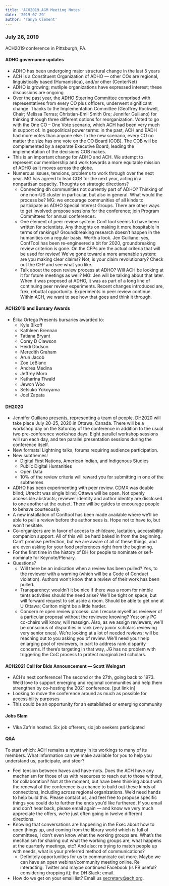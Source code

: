 ```yaml
---
title: 'ACH2019 AGM Meeting Notes'
date: '2019-07-29'
author: 'Tanya Clement'
---
```

### July 26, 2019

ACH2019 conference in Pittsburgh, PA.

#### ADHO governance updates

- ADHO has been undergoing major structural change in the last 5 years
- ACH is a Constituent Organization of ADHO — other COs are regional, linguistically based (Humanistica), and/or other (CenterNet)
- ADHO is growing; mutliple organizations have expressed interest; these discussions are ongoing
- Over the past year, the ADHO Steering Committee comprised with representatives from every CO plus officers, underwent significant change. Thanks to the Implementation Committee (Geoffrey Rockwell, Chair; Melissa Terras; Christian-Emil Smith Ore; Jennifer Guiliano) for thinking through three different options for reorganization. Voted to go with the One CO – One Vote scenario, which ACH had been very much in support of. In geopolitical power terms: in the past, ACH and EADH had more votes than anyone else. In the new scenario, every CO no matter the size has one vote on the CO Board (COB). The COB will be complemented by a separate Executive Board, leading the implementation of the decisions COB makes.
- This is an important change for ADHO and ACH. We attempt to represent our membership and work towards a more equitable mission of ADHO as it moves across the globe.
- Numerous issues, tensions, problems to work through over the next year. MG has agreed to lead COB for the next year, acting in a nonpartisan capacity. Thoughts on strategic directions?
  - Connecting dh communities not currently part of ADHO? Thinking of one non-US cluster in particular, but also in general. What would the process be? MG: we encourage communities of all kinds to participate as ADHO Special Interest Groups. There are other ways to get involved: propose sessions for the conference; join Program Committees for annual conferences.
  - One element of peer review system: ConfTool seems to have been written for scientists. Any thoughts on making it more hospitable in terms of rankings? Groundbreaking research doesn’t happen in the humanities on a regular basis. Worth a look. Jen Guiliano: yes, ConfTool has been re-engineered a bit for 2020, groundbreaking review criterion is gone. On the CFPs are the actual criteria that will be used for review! We’ve gone toward a more amenable system: are you making clear claims? Not, is your claim revolutionary? Check out the CFP and see what you like.
  - Talk about the open review process at ADHO? Will ACH be looking at it for future meetings as well? MG: Jen will be talking about that later. When it was proposed at ADHO, it was as part of a long line of continuing peer review experiments. Recent changes introduced are, frex, rebuttal opportunity. Experiments in peer review continue. Within ACH, we want to see how that goes and think it through.

#### ACH2019 and Bursary Awards

- Élika Ortega Presents bursaries awarded to:
  - Kyle Bikoff
  - Kathleen Brennan
  - Tatiana Bryant
  - Corey D Clawson
  - Heidi Dodson
  - Meredith Graham
  - Arun Jacob
  - Zoe LeBlanc
  - Andrea Medina
  - Jeffrey Moro
  - Katharina Tiwald
  - Jewon Woo
  - Setsuko Yokoyama
  - Joel Zapata

#### DH2020

- Jennifer Guiliano presents, representing a team of people. [DH2020](http://dh2020.adho.org/) will take place July 20-25, 2020 in Ottawa, Canada. There will be a workshop day on the Saturday of the conference in addition to the usual two pre-conference workshop days. Eight parallel workshop sessions will run each day, and ten parallel presentation sessions during the conference itself.
- New formats! Lightning talks, forums requiring audience participation.
- New subthemes!
  - Digital First Nations, American Indian, and Indigenous Studies
  - Public Digital Humanities
  - Open Data
  - 10% of the review criteria will reward you for submitting in one of the subthemes
- ADHO has been experimenting with peer review. CDMX was double blind; Utrecht was single blind; Ottawa will be open. Not openly accessible abstracts; reviewer identity and author identity are disclosed to one another at the outset. There will be guides to encourage people to behave courteously.
- A new installation of Conftool has been made available where we’ll be able to pull a review before the author sees is. Hope not to have to, but won’t hesitate.
- Co-organizers are in favor of access to childcare, lactation, accessibility companion support. All of this will be hard baked in from the beginning. Can’t promise perfection, but we are aware of all of these things, and are even asking for your food preferences right from the beginning.
- For the first time in the history of DH for people to nominate or self-nominate for Keynote/Plenary.
- Questions?
  - Will there be an indication when a review has been pulled? Yes, to the reviewer with a warning (which will be a Code of Conduct violation). Authors won’t know that a review of their work has been pulled.
  - Transparency: wouldn’t it be nice if there was a room for nimble tents activities should the need arise? We’ll be tight on space, but will forward request to set aside a room. Should be able to get one at U Ottawa; Carlton might be a little harder.
  - Concern re open review process: can I recuse myself as reviewer of a particular proposal without the reviewee knowing? Yes; only PC co-chairs will know, will reassign. Also, as we assign reviewers, we’ll be conscious of disparities in rank (very junior scholars reviewing very senior ones). We’re looking at a lot of needed reviews; will be reaching out to you asking you of review. We’ll need your help enlarging pool of reviewers, in part to address rank disparity concerns. If there’s targeting in that way, JG has no problem with triggering the CoC process to protect marginalized scholars.

#### ACH2021 Call for Bids Announcement — Scott Weingart

- ACH’s next conference! The second or the 27th, going back to 1973. We’d love to support emerging and regional communities and help them strengthen by co-hosting the 2021 conference. \[put link in\]
- Looking to move the conference around as much as possible for accessibility purposes
- This could be an opportunity for an established or emerging community

#### Jobs Slam

- Vika Zafrin hosted. Six job offerers, six job seekers participated

#### Q&amp;A

To start which: ACH remains a mystery in its workings to many of its members. What information can we make available for you to help you understand us, participate, and steer?

- Feel tension between haves and have-nots. Does the ACH have any mechanism for those of us with resources to reach out to those without, for collaboration? Not at the moment, but have been thinking about with the renewal of the conference is a chance to build out these kinds of connections, including across regional organizations. We’d need hands to help build this. Please contact us, and feel free to propose specific things you could do to further the ends you’d like furthered. If you email and don’t hear back, please email again — and know we very much appreciate the offers, we’re just often going in twelve different directions.
- Knowing that conversations are happening in the Exec about how to open things up, and coming from the library world which is full of committees, I don’t even know what the working groups are. What’s the mechanism for sharing out what the working groups are, what happens at the quarterly meetings, etc? And also: re trying to match people up with needs, what is your preferred method of communications?
  - Definitely opportunities for us to communicate out more. Maybe we can have an open webinar/community meeting online. Re interacting: Twitter and maybe continued Facebook (is FB useful? considering dropping it); the DH Slack; email.
- How do we get on your email list? Email us secretary@ach.org.